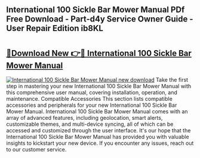 ## International 100 Sickle Bar Mower Manual PDf Free Download - Part-d4y Service Owner Guide - User Repair Edition ib8KL

# <h2><a href="http://bc47667.oget.top/?id=International+100+Sickle+Bar+Mower+Manual">🔗Download New 👉🔴 International 100 Sickle Bar Mower Manual</a></h2>

[![International 100 Sickle Bar Mower Manual new download](https://i.imgur.com/5g1atiW.png)](http://bc47667.oget.top/?id=International+100+Sickle+Bar+Mower+Manual)
Take the first step in mastering your new International 100 Sickle Bar Mower Manual with this comprehensive user manual, covering installation, operation, and maintenance. Compatible Accessories This section lists compatible accessories and peripherals for your new International 100 Sickle Bar Mower Manual. International 100 Sickle Bar Mower Manual comes with an array of advanced features, including geolocation, smart alerts, customizable themes, and multi-device syncing, all of which can be accessed and customized through the user interface. It's our hope that the International 100 Sickle Bar Mower Manual has provided you with valuable insights to kickstart your new device. If you encounter any issues, reach out to our customer service.
